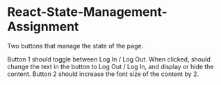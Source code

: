 # React-State-Management-Assignment
Two buttons that manage the state of the page.

Button 1 should toggle between Log In / Log Out. When clicked, should change the text in the button to Log Out / Log In, and display or hide the content.
Button 2 should increase the font size of the content by 2.

